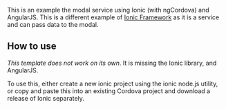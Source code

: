 This is an example the modal service using Ionic (with ngCordova) and AngularJS. This is a different example of [Ionic Framework](http://ionicframework.com/docs/api/service/$ionicModal/) as it is a service and can pass data to the modal.

## How to use

*This template does not work on its own*. It is missing the Ionic library, and AngularJS.

To use this, either create a new ionic project using the ionic node.js utility, or copy and paste this into an existing Cordova project and download a release of Ionic separately.
